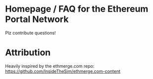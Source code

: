 # Homepage / FAQ for the Ethereum Portal Network

Plz contribute questions!

# Attribution
Heavily inspired by the ethmerge.com repo: https://github.com/InsideTheSim/ethmerge.com-content
